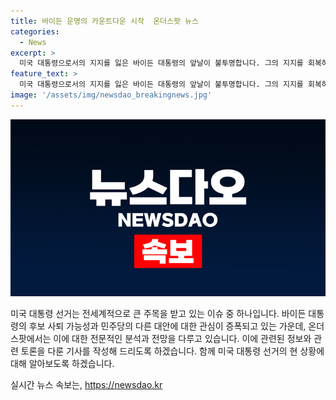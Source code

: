 ```yaml
---
title: 바이든 운명의 카운트다운 시작  온더스팟 뉴스
categories:
  - News
excerpt: >
  미국 대통령으로서의 지지를 잃은 바이든 대통령의 앞날이 불투명합니다. 그의 지지를 회복하고 대선에서 트럼프 전 대통령과 맞붙을지, 아니면 민주당 내 다른 대안이 부각될지에 대한 관심이 높아지고 있습니다. 이번 주요 이슈를 워싱턴 남승모 특파원과 함께 <온더스팟>에서 취재합니다. (150자)
feature_text: >
  미국 대통령으로서의 지지를 잃은 바이든 대통령의 앞날이 불투명합니다. 그의 지지를 회복하고 대선에서 트럼프 전 대통령과 맞붙을지, 아니면 민주당 내 다른 대안이 부각될지에 대한 관심이 높아지고 있습니다. 이번 주요 이슈를 워싱턴 남승모 특파원과 함께 <온더스팟>에서 취재합니다. (150자)
image: '/assets/img/newsdao_breakingnews.jpg'
---
```


<p><img src="/assets/img/newsdao_breakingnews.jpg" alt="flaretime 속보" /></p>

<p>미국 대통령 선거는 전세계적으로 큰 주목을 받고 있는 이슈 중 하나입니다. 바이든 대통령의 후보 사퇴 가능성과 민주당의 다른 대안에 대한 관심이 증폭되고 있는 가운데, 온더스팟에서는 이에 대한 전문적인 분석과 전망을 다루고 있습니다. 이에 관련된 정보와 관련 토론을 다룬 기사를 작성해 드리도록 하겠습니다. 함께 미국 대통령 선거의 현 상황에 대해 알아보도록 하겠습니다.</p>
실시간 뉴스 속보는, <a href="https://newsdao.kr" rel="dofollow">https://newsdao.kr</a>


